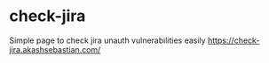 # check-jira
Simple page to check jira unauth vulnerabilities easily https://check-jira.akashsebastian.com/
